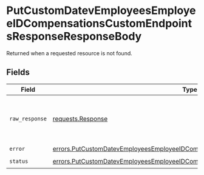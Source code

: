 # PutCustomDatevEmployeesEmployeeIDCompensationsCustomEndpointsResponseResponseBody

Returned when a requested resource is not found.


## Fields

| Field                                                                                                                                                                                    | Type                                                                                                                                                                                     | Required                                                                                                                                                                                 | Description                                                                                                                                                                              |
| ---------------------------------------------------------------------------------------------------------------------------------------------------------------------------------------- | ---------------------------------------------------------------------------------------------------------------------------------------------------------------------------------------- | ---------------------------------------------------------------------------------------------------------------------------------------------------------------------------------------- | ---------------------------------------------------------------------------------------------------------------------------------------------------------------------------------------- |
| `raw_response`                                                                                                                                                                           | [requests.Response](https://requests.readthedocs.io/en/latest/api/#requests.Response)                                                                                                    | :heavy_minus_sign:                                                                                                                                                                       | Raw HTTP response; suitable for custom response parsing                                                                                                                                  |
| `error`                                                                                                                                                                                  | [errors.PutCustomDatevEmployeesEmployeeIDCompensationsCustomEndpointsResponseError](../../models/errors/putcustomdatevemployeesemployeeidcompensationscustomendpointsresponseerror.md)   | :heavy_check_mark:                                                                                                                                                                       | N/A                                                                                                                                                                                      |
| `status`                                                                                                                                                                                 | [errors.PutCustomDatevEmployeesEmployeeIDCompensationsCustomEndpointsResponseStatus](../../models/errors/putcustomdatevemployeesemployeeidcompensationscustomendpointsresponsestatus.md) | :heavy_check_mark:                                                                                                                                                                       | N/A                                                                                                                                                                                      |